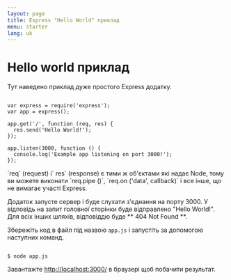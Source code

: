 ```yaml
---
layout: page
title: Express "Hello World" приклад
menu: starter
lang: uk
---
```

<!---
 Copyright (c) 2016 StrongLoop, IBM, and Express Contributors
 License: MIT
-->

# Hello world приклад

Тут наведено приклад дуже простого Express додатку.

<pre><code class="language-javascript" translate="no">
var express = require('express');
var app = express();

app.get('/', function (req, res) {
  res.send('Hello World!');
});

app.listen(3000, function () {
  console.log('Example app listening on port 3000!');
});
</code></pre>

<div class="doc-box doc-notice" markdown="1">
`req` (request) і` res` (response) є тими ж об'єктами які надає Node, тому ви можете виконати
`req.pipe ()`, `req.on ('data', callback)` і все інше, що не вимагає участі Express.
</div>

Додаток запусте сервер і буде слухати з'єднання на порту 3000. У відповідь на запит головної сторінки буде відправлено "Hello World!". Для всіх інших шляхів, відповіддю буде ** 404 Not Found **.

Збережіть код в файл під назвою `app.js` і запустіть за допомогою наступних команд.

<pre><code class="language-sh" translate="no">
$ node app.js
</code></pre>

Завантажте [http://localhost:3000/](http://localhost:3000/) в браузері щоб побачити результат.
